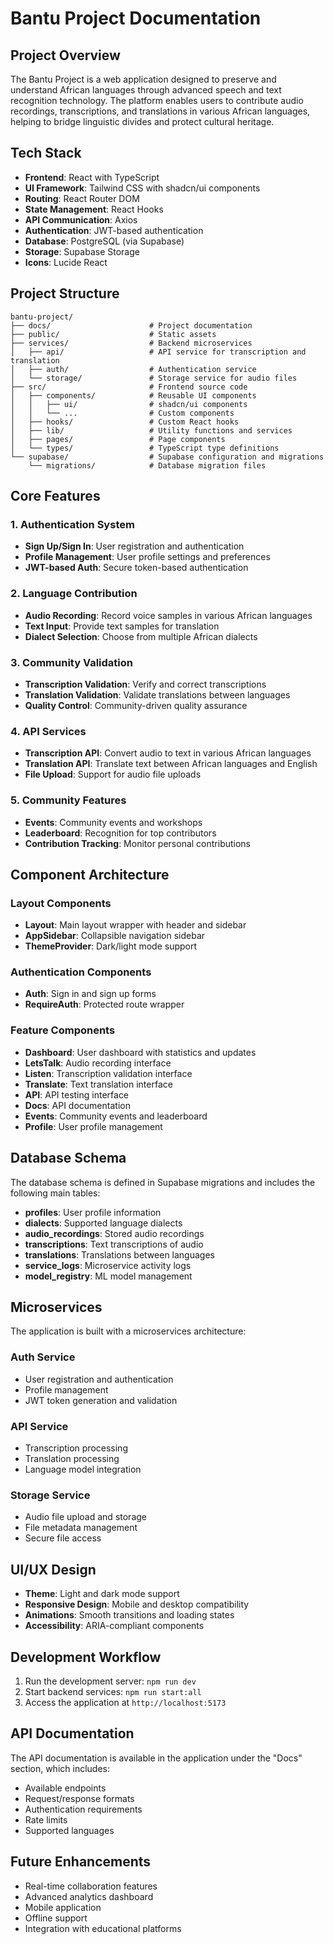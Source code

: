 # Bantu Project Documentation

## Project Overview

The Bantu Project is a web application designed to preserve and understand African languages through advanced speech and text recognition technology. The platform enables users to contribute audio recordings, transcriptions, and translations in various African languages, helping to bridge linguistic divides and protect cultural heritage.

## Tech Stack

- **Frontend**: React with TypeScript
- **UI Framework**: Tailwind CSS with shadcn/ui components
- **Routing**: React Router DOM
- **State Management**: React Hooks
- **API Communication**: Axios
- **Authentication**: JWT-based authentication
- **Database**: PostgreSQL (via Supabase)
- **Storage**: Supabase Storage
- **Icons**: Lucide React

## Project Structure

```
bantu-project/
├── docs/                      # Project documentation
├── public/                    # Static assets
├── services/                  # Backend microservices
│   ├── api/                   # API service for transcription and translation
│   ├── auth/                  # Authentication service
│   └── storage/               # Storage service for audio files
├── src/                       # Frontend source code
│   ├── components/            # Reusable UI components
│   │   ├── ui/                # shadcn/ui components
│   │   └── ...                # Custom components
│   ├── hooks/                 # Custom React hooks
│   ├── lib/                   # Utility functions and services
│   ├── pages/                 # Page components
│   └── types/                 # TypeScript type definitions
└── supabase/                  # Supabase configuration and migrations
    └── migrations/            # Database migration files
```

## Core Features

### 1. Authentication System

- **Sign Up/Sign In**: User registration and authentication
- **Profile Management**: User profile settings and preferences
- **JWT-based Auth**: Secure token-based authentication

### 2. Language Contribution

- **Audio Recording**: Record voice samples in various African languages
- **Text Input**: Provide text samples for translation
- **Dialect Selection**: Choose from multiple African dialects

### 3. Community Validation

- **Transcription Validation**: Verify and correct transcriptions
- **Translation Validation**: Validate translations between languages
- **Quality Control**: Community-driven quality assurance

### 4. API Services

- **Transcription API**: Convert audio to text in various African languages
- **Translation API**: Translate text between African languages and English
- **File Upload**: Support for audio file uploads

### 5. Community Features

- **Events**: Community events and workshops
- **Leaderboard**: Recognition for top contributors
- **Contribution Tracking**: Monitor personal contributions

## Component Architecture

### Layout Components

- **Layout**: Main layout wrapper with header and sidebar
- **AppSidebar**: Collapsible navigation sidebar
- **ThemeProvider**: Dark/light mode support

### Authentication Components

- **Auth**: Sign in and sign up forms
- **RequireAuth**: Protected route wrapper

### Feature Components

- **Dashboard**: User dashboard with statistics and updates
- **LetsTalk**: Audio recording interface
- **Listen**: Transcription validation interface
- **Translate**: Text translation interface
- **API**: API testing interface
- **Docs**: API documentation
- **Events**: Community events and leaderboard
- **Profile**: User profile management

## Database Schema

The database schema is defined in Supabase migrations and includes the following main tables:

- **profiles**: User profile information
- **dialects**: Supported language dialects
- **audio_recordings**: Stored audio recordings
- **transcriptions**: Text transcriptions of audio
- **translations**: Translations between languages
- **service_logs**: Microservice activity logs
- **model_registry**: ML model management

## Microservices

The application is built with a microservices architecture:

### Auth Service

- User registration and authentication
- Profile management
- JWT token generation and validation

### API Service

- Transcription processing
- Translation processing
- Language model integration

### Storage Service

- Audio file upload and storage
- File metadata management
- Secure file access

## UI/UX Design

- **Theme**: Light and dark mode support
- **Responsive Design**: Mobile and desktop compatibility
- **Animations**: Smooth transitions and loading states
- **Accessibility**: ARIA-compliant components

## Development Workflow

1. Run the development server: `npm run dev`
2. Start backend services: `npm run start:all`
3. Access the application at `http://localhost:5173`

## API Documentation

The API documentation is available in the application under the "Docs" section, which includes:

- Available endpoints
- Request/response formats
- Authentication requirements
- Rate limits
- Supported languages

## Future Enhancements

- Real-time collaboration features
- Advanced analytics dashboard
- Mobile application
- Offline support
- Integration with educational platforms